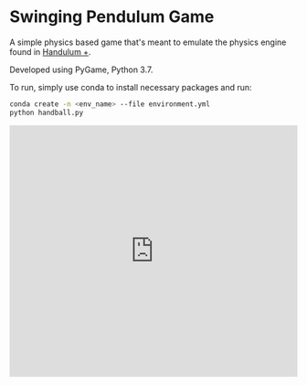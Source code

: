 
# Swinging Pendulum Game


A simple physics based game that's meant to emulate the physics
engine found in <a href="https://www.newgrounds.com/portal/view/724232">Handulum +</a>.

Developed using PyGame, Python 3.7.

To run, simply use conda to install necessary packages and run:

```bash
conda create -n <env_name> --file environment.yml
python handball.py
```

<div style='position:relative; padding-bottom:calc(78.50% + 44px)'><iframe src='https://gfycat.com/ifr/FlamboyantColossalIndianglassfish' frameborder='0' scrolling='no' width='100%' height='100%' style='position:absolute;top:0;left:0;' allowfullscreen></iframe></div>



